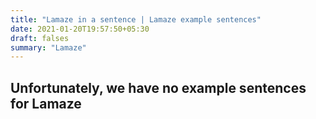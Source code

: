 ```yaml
---
title: "Lamaze in a sentence | Lamaze example sentences"
date: 2021-01-20T19:57:50+05:30
draft: falses
summary: "Lamaze"
---
```

## Unfortunately, we have no example sentences for Lamaze                 
